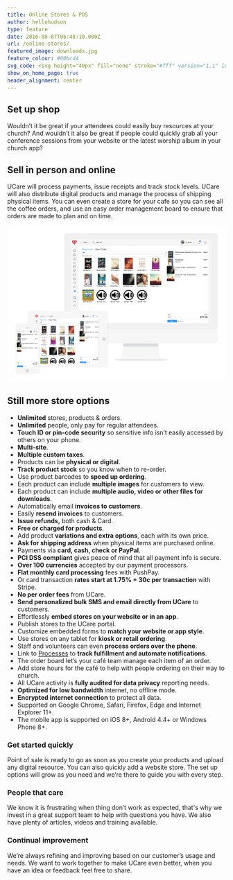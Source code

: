 ```yaml
---
title: Online Stores & POS
author: hellohudson
type: feature
date: 2016-08-07T06:48:10.000Z
url: /online-stores/
featured_image: downloads.jpg
feature_colour: #00bcd4
svg_code: <svg height="40px" fill="none" stroke="#fff" version="1.1" id="Layer_1" xmlns="http://www.w3.org/2000/svg" xmlns:xlink="http://www.w3.org/1999/xlink" x="0px" y="0px" viewBox="0 0 24 22" style="enable-background:new 0 0 24 22;" xml:space="preserve"><g id="Layer_2"><g id="Outline_Icons"> <polygon class="st0" points="20.5,21.5 3.5,21.5 1.5,10.5 22.5,10.5 "/> <rect x="0.5" y="8.5" class="st0" width="23" height="2"/> <line class="st0" x1="3.5" y1="6.5" x2="9.5" y2="0.5"/> <line class="st0" x1="20.5" y1="6.5" x2="14.5" y2="0.5"/> <line class="st0" x1="13.5" y1="12.5" x2="13.5" y2="18.5"/> <line class="st0" x1="17.5" y1="12.5" x2="17.5" y2="18.5"/> <line class="st0" x1="10.5" y1="12.5" x2="10.5" y2="18.5"/> <line class="st0" x1="6.5" y1="12.5" x2="6.5" y2="18.5"/> </g></g></svg>
show_on_home_page: true
header_alignment: center
---
```


## Set up shop

Wouldn’t it be great if your attendees could easily buy resources at your church? And wouldn’t it also be great if people could quickly grab all your conference sessions from your website or the latest worship album in your church app?

## Sell in person and online

UCare will process payments, issue receipts and track stock levels. UCare will also distribute digital products and manage the process of shipping physical items. You can even create a store for your cafe so you can see all the coffee orders, and use an easy order management board to ensure that orders are made to plan and on time.

![](stores_2.png)

## Still more store options

*   **Unlimited** stores, products & orders.
*   **Unlimited** people, only pay for regular attendees.
*   **Touch ID or pin-code security** so sensitive info isn’t easily accessed by others on your phone.
*   **Multi-site**.
*   **Multiple custom taxes**.
*   Products can be **physical or digital**.
*   **Track product stock** so you know when to re-order.
*   Use product barcodes to **speed up ordering**.
*   Each product can include **multiple images** for customers to view.
*   Each product can include **multiple audio, video or other files for downloads**.
*   Automatically email **invoices to customers**.
*   Easily **resend invoices** to customers.
*   **Issue refunds,** both cash & Card.
*   **Free or charged for products**.
*   Add product **variations and extra options**, each with its own price.
*   **Ask for shipping address** when physical items are purchased online.
*   Payments via **card, cash, check or PayPal**.
*   **PCI DSS compliant** gives peace of mind that all payment info is secure.
*   **Over 100 currencies** accepted by our payment processors.
*   **Flat monthly card processing** fees with PushPay.
*   Or card transaction **rates start at 1.75% + 30c per transaction** with Stripe.
*   **No per order fees** from UCare.
*   **Send personalized bulk SMS and email directly from UCare** to customers.
*   Effortlessly **embed stores on your website or in an app**.
*   Publish stores to the UCare portal.
*   Customize embedded forms to **match your website or app style**.
*   Use stores on any tablet for **kiosk or retail ordering**.
*   Staff and volunteers can even **process orders over the phone**.
*   Link to [Processes](/features/processes-automation/) to **track fulfillment and automate notifications**.
*   The order board let’s your café team manage each item of an order.
*   Add store hours for the café to help with people ordering on their way to church.
*   All UCare activity is **fully audited for data privacy** reporting needs.
*   **Optimized for low bandwidth** internet, no offline mode.
*   **Encrypted internet connection** to protect all data.
*   Supported on Google Chrome, Safari, Firefox, Edge and Internet Explorer 11+.
*   The mobile app is supported on iOS 8+, Android 4.4+ or Windows Phone 8+.

### Get started quickly

Point of sale is ready to go as soon as you create your products and upload any digital resource. You can also quickly add a website store. The set up options will grow as you need and we’re there to guide you with every step.

### People that care

We know it is frustrating when thing don’t work as expected, that's why we invest in a great support team to help with questions you have. We also have plenty of articles, videos and training available.

### Continual improvement

We’re always refining and improving based on our customer’s usage and needs. We want to work together to make UCare even better, when you have an idea or feedback feel free to share.